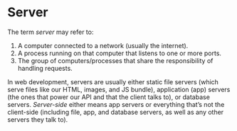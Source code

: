 # Server

The term *server* may refer to:

1. A computer connected to a network (usually the internet).
2. A process running on that computer that listens to one or more ports.
3. The group of computers/processes that share the responsibility of handling requests.

In web development, servers are usually either static file servers (which serve files like our HTML, images, and JS bundle), application (app) servers (the ones that power our API and that the client talks to), or database servers. *Server-side* either means app servers or everything that’s not the client-side (including file, app, and database servers, as well as any other servers they talk to).

